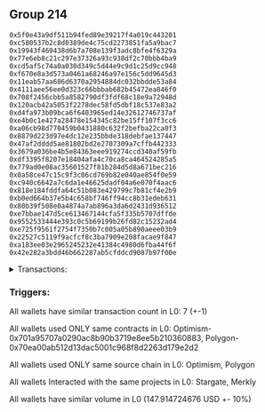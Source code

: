 ## Group 214

```0xc491671e45e2bd5915b82b698cf30331f59c8156
0x5f0e43a9df511b94fed89e39217f4a019c443201
0xc580537b2c8d0389de4c75cd2273851fa5a9bac7
0x19943f469438d6b7a708e139f3adc8bfe4f6329a
0x77e6eb8c21c297e37326a93c938df2c70bbb4ba9
0xcd5af5c74a0a030d349c5d44e9c9d1c25d9cc948
0xf670e8a3d573a0461a68246a97e156c5dd9645d3
0x11eab57aa686d6370a2954884dc032bbdde53a84
0x4111aee56ee0d323c66bbbab682b45472ea846f0
0x708f2456cbb5a8582790df3fdf68c18e9a72948d
0x120acb42a5053f2278dec58fd5dbf18c537e83a2
0xd4fa973b09bca6f6403965ed14e32612746737af
0xe4b0c1e427a28478e154345c82be15ff107f3cc6
0xa06cb98d770459b0431880c632f2befba22ca0f3
0x8879d223d97e4dc12e235bbde318debfae137447
0x47af2dddd5ae81802bd2e2707309a7cffb442333
0x3679a036be4b5e84363eee919274ccd340af59fb
0xdf3395f8207e18404afa4c70ca8ca464524285a5
0x779ad0e08ac35601527f81b284d5d8a671bec216
0x0a58ce47c15c9f3c06cd769b82e040ae854f0e59
0xc940c6642a7c6da1e46625dadf04a6e070f4aac6
0x818e184fddfa64c51b083e429799c7b81cf4e2b9
0xb0ed664b37e5b4c658bf746ff94cc8b31edeb631
0x80b39f508e0a4874a7ab896a3da6d2431d936512
0xe7bbae147d5ce613467144cfa5f335b5707dffde
0x9552533444e393c0c5b69199b26fd82c15232ad4
0xe725f9561f2754f7350b7c005a05b890aeee03b9
0x22527c5119f9acfcf8c3ba7909e208facae9f847
0xa183ee03e2965245232e41384c4980d6fba44f6f
0x42e282a3bdd46b662287ab5cfddcd9087b97f00e
```
<details>
<summary>Transactions:</summary>

Hashes: 

Wallet: 0xc491671e45e2bd5915b82b698cf30331f59c8156

       Hash: 0xa9af29a8bd09e118d59d981db648cb524457d0e74f7aafe28f449b2de4626df8
         - source chain: Optimism
         - destination chain: Polygon
         - project: Stargate
         - contract: 0x701a95707a0290ac8b90b3719e8ee5b210360883
         - value USD: 147.914724676
       Hash: 0x3357460b30ae415acb21a67b1373abd8ed3f0ce284405e539f07c4181d5a9f25
         - source chain: Polygon
         - destination chain: DFK
         - project: Merkly
         - contract: 0x70ea00ab512d13dac5001c968f8d2263d179e2d2
       Hash: 0xfddc8b3a3f420572abd07ee92beddd565058f60133ae92601518afb752715d02
         - source chain: Polygon
         - destination chain: Viction
         - project: Merkly
         - contract: 0x70ea00ab512d13dac5001c968f8d2263d179e2d2
       Hash: 0xde975115e5d57fd087e1c97e128d953cc54414a2ed7571052ebf19b66246d1a5
         - source chain: Polygon
         - destination chain: Merit Circle
         - project: Merkly
         - contract: 0x70ea00ab512d13dac5001c968f8d2263d179e2d2
       Hash: 0x47c8bc76b37ed6c25d838b8eab9932361369fd4d6d0500926538e64741259f50
         - source chain: Polygon
         - destination chain: Celo Mainnet
         - project: Merkly
         - contract: 0x70ea00ab512d13dac5001c968f8d2263d179e2d2
       Hash: 0x8417801bcee341907d532262f6a767067b951803aef3a5bd60ef8cb744481e72
         - source chain: Polygon
         - destination chain: Fuse Mainnet
         - project: Merkly
         - contract: 0x70ea00ab512d13dac5001c968f8d2263d179e2d2
       Hash: 0xcf3c2e3558913d1883fc36e38a99e83eebc0b5ad9f00b64ea8e6d5d9b8fd6b69
         - source chain: Polygon
         - destination chain: Celo Mainnet
         - project: Merkly
         - contract: 0x70ea00ab512d13dac5001c968f8d2263d179e2d2
Wallet: 0x5f0e43a9df511b94fed89e39217f4a019c443201

       Hash:0x952a58bb94e0209c376dde74d6d271ce2abd21ee282463f82917cfe993772ddc
         - source chain: Optimism
         - destination chain: Polygon
         - project: Stargate
         - contract: 0x701a95707a0290ac8b90b3719e8ee5b210360883
         - value USD: 147.944656666
       Hash:0xf592f73a44869eab534cf05322b5be5575a7eabc4e902a93aa746c6a68dbab5d
         - source chain: Polygon
         - destination chain: Klaytn Mainnet Cypress
         - project: Merkly
         - contract: 0x70ea00ab512d13dac5001c968f8d2263d179e2d2
       Hash:0xc0c0536b4e174a8464c1653b3aac53d023457981dad2207193283fa95af82173
         - source chain: Polygon
         - destination chain: Moonriver
         - project: Merkly
         - contract: 0x70ea00ab512d13dac5001c968f8d2263d179e2d2
       Hash:0x552df470c6d75d0a945ea9e6dce87eb3097a19de8967e911881cd6cf3f299776
         - source chain: Polygon
         - destination chain: Gnosis
         - project: Merkly
         - contract: 0x70ea00ab512d13dac5001c968f8d2263d179e2d2
       Hash:0x4b89a67166a19887cfacf4c9e47ac5500d5e56cbf66df09769d0206a0c8f28f0
         - source chain: Polygon
         - destination chain: DFK
         - project: Merkly
         - contract: 0x70ea00ab512d13dac5001c968f8d2263d179e2d2
       Hash:0xff36518a04e52d5502c341205bf05adc5215bc2664282fa39d383782c1b0c4d4
         - source chain: Polygon
         - destination chain: Viction
         - project: Merkly
         - contract: 0x70ea00ab512d13dac5001c968f8d2263d179e2d2
       Hash:0xf53640c7f00ba273ecf980e16cf09355ba7a6bec3666a54912950573fe3eafe0
         - source chain: Polygon
         - destination chain: Fuse Mainnet
         - project: Merkly
         - contract: 0x70ea00ab512d13dac5001c968f8d2263d179e2d2
Wallet: 0xc580537b2c8d0389de4c75cd2273851fa5a9bac7

       Hash:0xe768584fb034d87fa0cfe1f96dac1386e7bf5469bb7bfb5f3a1db4f808ab6099
         - source chain: Optimism
         - destination chain: Polygon
         - project: Stargate
         - contract: 0x701a95707a0290ac8b90b3719e8ee5b210360883
         - value USD: 147.945054334
       Hash:0x023b3c7bb0df1be27b60c64e797e2241dbe82783baf96ff5a26ffcc174b5cb9b
         - source chain: Polygon
         - destination chain: Merit Circle
         - project: Merkly
         - contract: 0x70ea00ab512d13dac5001c968f8d2263d179e2d2
       Hash:0xec29a70d2cc271e4ba8c70b5337e488e193a82537dc0caf8ca714ffb1a4259ad
         - source chain: Polygon
         - destination chain: Celo Mainnet
         - project: Merkly
         - contract: 0x70ea00ab512d13dac5001c968f8d2263d179e2d2
       Hash:0xa6e5cb99505e025fc430822685a9f494fe386323697e0b70ddf800195382178b
         - source chain: Polygon
         - destination chain: Fuse Mainnet
         - project: Merkly
         - contract: 0x70ea00ab512d13dac5001c968f8d2263d179e2d2
       Hash:0x700a34181789dfffbbbc4166b7eed3ec9350aad576019b64bcd28a1be2c5b89b
         - source chain: Polygon
         - destination chain: Klaytn Mainnet Cypress
         - project: Merkly
         - contract: 0x70ea00ab512d13dac5001c968f8d2263d179e2d2
       Hash:0x60497ac989af3759b3db60037e1e753e83ece7bb671cbcf5d44f9c797fd9b1ca
         - source chain: Polygon
         - destination chain: Moonriver
         - project: Merkly
         - contract: 0x70ea00ab512d13dac5001c968f8d2263d179e2d2
       Hash:0xd74df45e005dab2f2d66a26c352d7db3ced66ee42722dccbb03de107ebb8d958
         - source chain: Polygon
         - destination chain: Klaytn Mainnet Cypress
         - project: Merkly
         - contract: 0x70ea00ab512d13dac5001c968f8d2263d179e2d2
Wallet: 0x19943f469438d6b7a708e139f3adc8bfe4f6329a

       Hash:0x865fb4f81fef62192f93c1c04556ef944df1213a57e4aa43ead18640556bb848
         - source chain: Optimism
         - destination chain: Polygon
         - project: Stargate
         - contract: 0x701a95707a0290ac8b90b3719e8ee5b210360883
         - value USD: 147.964632975
       Hash:0xbeaabcc938a531b4aacfce8d84fd4f6c92d0d1c6cb4a74f45c8651aa5e04d0b5
         - source chain: Polygon
         - destination chain: Gnosis
         - project: Merkly
         - contract: 0x70ea00ab512d13dac5001c968f8d2263d179e2d2
       Hash:0x77030b4b289b942fb66fb54156c780c10b6aafcbf60f0e7e7c0768e3abf5fe0b
         - source chain: Polygon
         - destination chain: DFK
         - project: Merkly
         - contract: 0x70ea00ab512d13dac5001c968f8d2263d179e2d2
       Hash:0xae70b1ecdbaf4eb0c25bc67ea233e6a5169e1c487480e9b973d017b1f36d604f
         - source chain: Polygon
         - destination chain: Viction
         - project: Merkly
         - contract: 0x70ea00ab512d13dac5001c968f8d2263d179e2d2
       Hash:0x6e58d07a2b5ee25a2778383bcbb71f7e86802c132eeba9489c8f8af387cbbf05
         - source chain: Polygon
         - destination chain: Merit Circle
         - project: Merkly
         - contract: 0x70ea00ab512d13dac5001c968f8d2263d179e2d2
       Hash:0xec1ba20093dc7bd8aa4cadc2c659a2d8781ddf577b80498b4b2edfc84da22b6a
         - source chain: Polygon
         - destination chain: Celo Mainnet
         - project: Merkly
         - contract: 0x70ea00ab512d13dac5001c968f8d2263d179e2d2
       Hash:0xd82294c42616dffae697e90abb88f691e97972423bf20c9be510fa54ba64203b
         - source chain: Polygon
         - destination chain: Moonbeam
         - project: Merkly
         - contract: 0x70ea00ab512d13dac5001c968f8d2263d179e2d2
Wallet: 0x77e6eb8c21c297e37326a93c938df2c70bbb4ba9

       Hash:0x3423ef3c58d2c9754ccbf2050178bddb4a3f78d98bc5c45ed3f0a75e0fea591c
         - source chain: Optimism
         - destination chain: Polygon
         - project: Stargate
         - contract: 0x701a95707a0290ac8b90b3719e8ee5b210360883
         - value USD: 147.923767121
       Hash:0x339a7f8ac46c03cbfdef0ba6196bc9593e9d60cc104b52ee87cf013817edb673
         - source chain: Polygon
         - destination chain: Fuse Mainnet
         - project: Merkly
         - contract: 0x70ea00ab512d13dac5001c968f8d2263d179e2d2
       Hash:0xc870ca551562120600386a144745a102d86b37ffc22fba5a10fb6352a780b89d
         - source chain: Polygon
         - destination chain: Klaytn Mainnet Cypress
         - project: Merkly
         - contract: 0x70ea00ab512d13dac5001c968f8d2263d179e2d2
       Hash:0x3188007e7f48e144cbbb4476067dc1c22d8f52542abc953896cab362e1d95eaf
         - source chain: Polygon
         - destination chain: Moonriver
         - project: Merkly
         - contract: 0x70ea00ab512d13dac5001c968f8d2263d179e2d2
       Hash:0x0a7c0ac8d1320dc6323461ba5513c8cf76df91b641ee7ab2bb2929deeecc8d10
         - source chain: Polygon
         - destination chain: Gnosis
         - project: Merkly
         - contract: 0x70ea00ab512d13dac5001c968f8d2263d179e2d2
       Hash:0x0268823c579e180ed6cfed255103b40df5e6c04018aa23155427fa97f7538430
         - source chain: Polygon
         - destination chain: DFK
         - project: Merkly
         - contract: 0x70ea00ab512d13dac5001c968f8d2263d179e2d2
       Hash:0x1206a40c8228ac38f0fea03414cd6a369324f24dd1a11a93ecff4826046b0f85
         - source chain: Polygon
         - destination chain: Moonriver
         - project: Merkly
         - contract: 0x70ea00ab512d13dac5001c968f8d2263d179e2d2
Wallet: 0xcd5af5c74a0a030d349c5d44e9c9d1c25d9cc948

       Hash:0xa3b5f94cab9bb40a2b67bac03805189151d92c2de179294edff94911ad6ae342
         - source chain: Optimism
         - destination chain: Polygon
         - project: Stargate
         - contract: 0x701a95707a0290ac8b90b3719e8ee5b210360883
         - value USD: 147.963913576
       Hash:0xb702902e6d6dd3507d256088fd1f3a4d6b12a6c67fe9177717fc42a490035d3d
         - source chain: Polygon
         - destination chain: Viction
         - project: Merkly
         - contract: 0x70ea00ab512d13dac5001c968f8d2263d179e2d2
       Hash:0xdaf3651baa6f381e954832760482198c326f386ed0a8d1183008a5790bf2a716
         - source chain: Polygon
         - destination chain: Merit Circle
         - project: Merkly
         - contract: 0x70ea00ab512d13dac5001c968f8d2263d179e2d2
       Hash:0x49f53921204f876d60d0a023ff7cab184157d23f06927d125a48f922d90a28c1
         - source chain: Polygon
         - destination chain: Celo Mainnet
         - project: Merkly
         - contract: 0x70ea00ab512d13dac5001c968f8d2263d179e2d2
       Hash:0x90488340b04745ef62e056354c19a26fdd4715ad90a65bbd80d9145c3221d0fa
         - source chain: Polygon
         - destination chain: Fuse Mainnet
         - project: Merkly
         - contract: 0x70ea00ab512d13dac5001c968f8d2263d179e2d2
       Hash:0x554b11e3297b1a60a75759739b598729b782d815a06d6a849d8de9f39510e330
         - source chain: Polygon
         - destination chain: Klaytn Mainnet Cypress
         - project: Merkly
         - contract: 0x70ea00ab512d13dac5001c968f8d2263d179e2d2
       Hash:0xaea868e2143d702cc5de2f06e38d99d12f77e9928c779263bc20b5becb967664
         - source chain: Polygon
         - destination chain: Gnosis
         - project: Merkly
         - contract: 0x70ea00ab512d13dac5001c968f8d2263d179e2d2
Wallet: 0xf670e8a3d573a0461a68246a97e156c5dd9645d3

       Hash:0x7c31583da1091355d751a303b31e49474ec45e96649b78588c2536ee3e08cfe0
         - source chain: Optimism
         - destination chain: Polygon
         - project: Stargate
         - contract: 0x701a95707a0290ac8b90b3719e8ee5b210360883
         - value USD: 147.967485592
       Hash:0xa8d44ae5d74e671b10627d03546f30dbc09b69bd15fe601bb320094c1f88ff2e
         - source chain: Polygon
         - destination chain: Moonriver
         - project: Merkly
         - contract: 0x70ea00ab512d13dac5001c968f8d2263d179e2d2
       Hash:0xb6eb03e5c78716ecfebadbb25965dac199b14b48a4122de8f42cabd624c1f59c
         - source chain: Polygon
         - destination chain: Gnosis
         - project: Merkly
         - contract: 0x70ea00ab512d13dac5001c968f8d2263d179e2d2
       Hash:0x3db8111908ae5f244b395e53bf02b2578af51b171d3f37674089e7fbadf491b6
         - source chain: Polygon
         - destination chain: DFK
         - project: Merkly
         - contract: 0x70ea00ab512d13dac5001c968f8d2263d179e2d2
       Hash:0xaddc82c9e792939201519c38fd84cd5cf745c89a2b8b232554a42ecda6a3e72e
         - source chain: Polygon
         - destination chain: Viction
         - project: Merkly
         - contract: 0x70ea00ab512d13dac5001c968f8d2263d179e2d2
       Hash:0x50452e4802874658471b0478004383694f906e3d457d25ed67bb08e8fcccaa54
         - source chain: Polygon
         - destination chain: Merit Circle
         - project: Merkly
         - contract: 0x70ea00ab512d13dac5001c968f8d2263d179e2d2
       Hash:0x9ef87f87d8e1d9b914ff0adc31d1cf24ccfa03497e6b13e09e6cf827eb43666e
         - source chain: Polygon
         - destination chain: DFK
         - project: Merkly
         - contract: 0x70ea00ab512d13dac5001c968f8d2263d179e2d2
Wallet: 0x11eab57aa686d6370a2954884dc032bbdde53a84

       Hash:0x470761540c880e87d7d190743f095e1aeabcb1c1068fa227a4b9911aec7af5f4
         - source chain: Optimism
         - destination chain: Polygon
         - project: Stargate
         - contract: 0x701a95707a0290ac8b90b3719e8ee5b210360883
         - value USD: 147.969614813
       Hash:0x9f876acaaf36e46f9192dafa1c762bd27d6c644e6c5c1e143eba71cd1af77e40
         - source chain: Polygon
         - destination chain: Celo Mainnet
         - project: Merkly
         - contract: 0x70ea00ab512d13dac5001c968f8d2263d179e2d2
       Hash:0x3575dcaf909675da220754f0e4fb27f08b3b884932a180afeef68a18161757db
         - source chain: Polygon
         - destination chain: Fuse Mainnet
         - project: Merkly
         - contract: 0x70ea00ab512d13dac5001c968f8d2263d179e2d2
       Hash:0x68e58a5fc611dc44df0d545c9c4e27bd25b4b3b4b614bdab0dbadb520c047f28
         - source chain: Polygon
         - destination chain: Klaytn Mainnet Cypress
         - project: Merkly
         - contract: 0x70ea00ab512d13dac5001c968f8d2263d179e2d2
       Hash:0x98a97ecefe95378797b2bec0058c828f4741d35e313e2a39e70343ab3fa400d3
         - source chain: Polygon
         - destination chain: Moonriver
         - project: Merkly
         - contract: 0x70ea00ab512d13dac5001c968f8d2263d179e2d2
       Hash:0xf8c2ca0106ab502bde3284ab92dbec4c174d3cceec57b51af7cb42d4ccb58ccd
         - source chain: Polygon
         - destination chain: Gnosis
         - project: Merkly
         - contract: 0x70ea00ab512d13dac5001c968f8d2263d179e2d2
       Hash:0x5dd685f2f3b8fa70dc7c7a0e47f1471ac226ad4d2eb99f8a8de0d56cd2a249f8
         - source chain: Polygon
         - destination chain: Viction
         - project: Merkly
         - contract: 0x70ea00ab512d13dac5001c968f8d2263d179e2d2
Wallet: 0x4111aee56ee0d323c66bbbab682b45472ea846f0

       Hash:0xdca68543439bace78332474d9140f83828a1a67ee46b6a48a8901fd52b574bee
         - source chain: Optimism
         - destination chain: Polygon
         - project: Stargate
         - contract: 0x701a95707a0290ac8b90b3719e8ee5b210360883
         - value USD: 147.900174833
       Hash:0x88f951813d1e642c71d3beb6474ac8fa0475a6591af845a0749251ea80018e29
         - source chain: Polygon
         - destination chain: DFK
         - project: Merkly
         - contract: 0x70ea00ab512d13dac5001c968f8d2263d179e2d2
       Hash:0x2a429f47e6561aa0e99d3d6d2321a508cc6e2f0de2d0b3efbf36cc74a7ec98df
         - source chain: Polygon
         - destination chain: Viction
         - project: Merkly
         - contract: 0x70ea00ab512d13dac5001c968f8d2263d179e2d2
       Hash:0x66a93608c8fe8cdc17ee424ac24da4c10b6b1749a40ab2636acb0174eaa0bc58
         - source chain: Polygon
         - destination chain: Merit Circle
         - project: Merkly
         - contract: 0x70ea00ab512d13dac5001c968f8d2263d179e2d2
       Hash:0x590edf111863d841a7d3a75c40041d90c82d987bff516b61fc9c1973a5876e68
         - source chain: Polygon
         - destination chain: Fuse Mainnet
         - project: Merkly
         - contract: 0x70ea00ab512d13dac5001c968f8d2263d179e2d2
       Hash:0xcf7f866275b2d92b1d8ec414aaceb02ebc3d4b5448ddb4a23dda6847b8fc6fce
         - source chain: Polygon
         - destination chain: Klaytn Mainnet Cypress
         - project: Merkly
         - contract: 0x70ea00ab512d13dac5001c968f8d2263d179e2d2
       Hash:0x72b46bd1d5cbe19b078c60d0d8b729b07f3a3866495905a249843f313461900d
         - source chain: Polygon
         - destination chain: Merit Circle
         - project: Merkly
         - contract: 0x70ea00ab512d13dac5001c968f8d2263d179e2d2
Wallet: 0x708f2456cbb5a8582790df3fdf68c18e9a72948d

       Hash:0x956e33d5ce16f028ee1050b6ae63719c50f7dc26ef1bcdc47b493f5e3c2c9012
         - source chain: Optimism
         - destination chain: Polygon
         - project: Stargate
         - contract: 0x701a95707a0290ac8b90b3719e8ee5b210360883
         - value USD: 148.032910926
       Hash:0x0d53d3c52ca3e6a04c2aec2e3a2f1db5c8e2313317b01efc8e974a34b2efccf4
         - source chain: Polygon
         - destination chain: Moonriver
         - project: Merkly
         - contract: 0x70ea00ab512d13dac5001c968f8d2263d179e2d2
       Hash:0xced37bed43b4355f369a8eec88ae023baaf52d9acc5bbece944a42a00a007d53
         - source chain: Polygon
         - destination chain: Gnosis
         - project: Merkly
         - contract: 0x70ea00ab512d13dac5001c968f8d2263d179e2d2
       Hash:0x0a9d0097d646eff880d8bac1f71786c910471d5806f505844af70f6b30d3fdda
         - source chain: Polygon
         - destination chain: DFK
         - project: Merkly
         - contract: 0x70ea00ab512d13dac5001c968f8d2263d179e2d2
       Hash:0xefa86c83a26ff22403524dd8a73ceadbc0a5217d8d5dd473f52eb1c899df9acb
         - source chain: Polygon
         - destination chain: Viction
         - project: Merkly
         - contract: 0x70ea00ab512d13dac5001c968f8d2263d179e2d2
       Hash:0xc1a1ad8dc8cb19548a21233aab37f732e08d9dec7d4da8be91e0c502f3b869d5
         - source chain: Polygon
         - destination chain: Merit Circle
         - project: Merkly
         - contract: 0x70ea00ab512d13dac5001c968f8d2263d179e2d2
       Hash:0x0ef3735103b710a69e1293b15ecd37707fe60719d4ad2a5ffabc100e939028e0
         - source chain: Polygon
         - destination chain: Mode
         - project: Merkly
         - contract: 0x70ea00ab512d13dac5001c968f8d2263d179e2d2
Wallet: 0x120acb42a5053f2278dec58fd5dbf18c537e83a2

       Hash:0xab377717f60795aa6ad8e29ab49dd153ec9366007dbfa30d766b939234968e8e
         - source chain: Optimism
         - destination chain: Polygon
         - project: Stargate
         - contract: 0x701a95707a0290ac8b90b3719e8ee5b210360883
         - value USD: 148.020109622
       Hash:0x141254f8cf9d4842760f30b956bc8720d4c062d9afd2b92fa5aacaf8dace2b34
         - source chain: Polygon
         - destination chain: Celo Mainnet
         - project: Merkly
         - contract: 0x70ea00ab512d13dac5001c968f8d2263d179e2d2
       Hash:0x066107cc5e7af5d42ea6cdf6f7239e9eec5b4ad9c256bdb5ab9f78dedacd1f88
         - source chain: Polygon
         - destination chain: Fuse Mainnet
         - project: Merkly
         - contract: 0x70ea00ab512d13dac5001c968f8d2263d179e2d2
       Hash:0x50dca18b987d2d1f590179b7e577e4b4ffd2bcb8bee528be3034ddfa429c324d
         - source chain: Polygon
         - destination chain: DFK
         - project: Merkly
         - contract: 0x70ea00ab512d13dac5001c968f8d2263d179e2d2
       Hash:0x55e421a2d88627e16a3cd61250accd99506efe005dd8a3fe5ca01ca63e1937e5
         - source chain: Polygon
         - destination chain: Viction
         - project: Merkly
         - contract: 0x70ea00ab512d13dac5001c968f8d2263d179e2d2
       Hash:0x187c8f3a77c59ef63381cd85790fca564cd2b7074580b6db731dcb2c4fe95c5f
         - source chain: Polygon
         - destination chain: Merit Circle
         - project: Merkly
         - contract: 0x70ea00ab512d13dac5001c968f8d2263d179e2d2
       Hash:0xacbe6f1990e052142c4558150ba9b72e7cec9571a8578a44ee23386c30501a21
         - source chain: Polygon
         - destination chain: Aptos
         - project: Merkly
         - contract: 0x70ea00ab512d13dac5001c968f8d2263d179e2d2
Wallet: 0xd4fa973b09bca6f6403965ed14e32612746737af

       Hash:0x62e918a8a93f642b6942d1c5e0798ffac822b4cbb39579c6a646c8d42868c275
         - source chain: Optimism
         - destination chain: Polygon
         - project: Stargate
         - contract: 0x701a95707a0290ac8b90b3719e8ee5b210360883
         - value USD: 147.9585001
       Hash:0xde1a52a4afb9aea813b5ce65b4e6878b7b0fcd4a2765b234a85222501da36aa2
         - source chain: Polygon
         - destination chain: Celo Mainnet
         - project: Merkly
         - contract: 0x70ea00ab512d13dac5001c968f8d2263d179e2d2
       Hash:0xb65e44e3979c3bb2e19d5b4d7798645c07356a9756ea72b4536239e86ba3b259
         - source chain: Polygon
         - destination chain: Fuse Mainnet
         - project: Merkly
         - contract: 0x70ea00ab512d13dac5001c968f8d2263d179e2d2
       Hash:0xe1e802bf87b7af00cced38471d8df2c7f0843dca175a577d91efd22458434304
         - source chain: Polygon
         - destination chain: Klaytn Mainnet Cypress
         - project: Merkly
         - contract: 0x70ea00ab512d13dac5001c968f8d2263d179e2d2
       Hash:0xccec0813131a0404301fe70c0bed82a37e4052688fc0aa56667802d40284d7dc
         - source chain: Polygon
         - destination chain: Moonriver
         - project: Merkly
         - contract: 0x70ea00ab512d13dac5001c968f8d2263d179e2d2
       Hash:0x4c77ab5139e972ad6b34bb2a81fcdcc5dba330ac9ea6edae0a165481c72edf8c
         - source chain: Polygon
         - destination chain: Gnosis
         - project: Merkly
         - contract: 0x70ea00ab512d13dac5001c968f8d2263d179e2d2
       Hash:0xbefdc6a67541243e691b3e37a1763a8c70a2bac9f62220b1c82312336daf55a4
         - source chain: Polygon
         - destination chain: Celo Mainnet
         - project: Merkly
         - contract: 0x70ea00ab512d13dac5001c968f8d2263d179e2d2
Wallet: 0xe4b0c1e427a28478e154345c82be15ff107f3cc6

       Hash:0x892b74c8f177474e2bb0b25531439f0a2390c1a194e6d4a18d808424b2f67388
         - source chain: Optimism
         - destination chain: Polygon
         - project: Stargate
         - contract: 0x701a95707a0290ac8b90b3719e8ee5b210360883
         - value USD: 147.968276931
       Hash:0x7e7d1e4cb7b230c459f125911973b80142c205fb7665a9919bacc1a856a66e30
         - source chain: Polygon
         - destination chain: DFK
         - project: Merkly
         - contract: 0x70ea00ab512d13dac5001c968f8d2263d179e2d2
       Hash:0xbae0538021252db6f6ace22305ce96771ede429ab7f8169bbc7a2d0b18023328
         - source chain: Polygon
         - destination chain: Viction
         - project: Merkly
         - contract: 0x70ea00ab512d13dac5001c968f8d2263d179e2d2
       Hash:0xe9d0b549b2e7babf5aea20c504b492febbf845aba3120f8564bdaf4171df3ccf
         - source chain: Polygon
         - destination chain: Merit Circle
         - project: Merkly
         - contract: 0x70ea00ab512d13dac5001c968f8d2263d179e2d2
       Hash:0x7fdbbb30797ffd1ba1027f20bb49d34d7d89217ad77e1487c1d96b7a3e9f863a
         - source chain: Polygon
         - destination chain: Celo Mainnet
         - project: Merkly
         - contract: 0x70ea00ab512d13dac5001c968f8d2263d179e2d2
       Hash:0xa0687e800d75507f4ec13188a7780f7c9f09f078128bc710b8cf6e6ec85b7a48
         - source chain: Polygon
         - destination chain: Fuse Mainnet
         - project: Merkly
         - contract: 0x70ea00ab512d13dac5001c968f8d2263d179e2d2
       Hash:0xd7e93ec813f2913d960c4ae52c3010964f4a6ce0add4c0100ae1a840bdfd7ffd
         - source chain: Polygon
         - destination chain: Fuse Mainnet
         - project: Merkly
         - contract: 0x70ea00ab512d13dac5001c968f8d2263d179e2d2
Wallet: 0xa06cb98d770459b0431880c632f2befba22ca0f3

       Hash:0x580c1d7cdc35e6d42031846664672a11365b7c9263d98d7ad262b8a866aab4ae
         - source chain: Optimism
         - destination chain: Polygon
         - project: Stargate
         - contract: 0x701a95707a0290ac8b90b3719e8ee5b210360883
         - value USD: 147.967624476
       Hash:0xd012ad04c63499dff4107d205b41fcafc9199ab5c7bf3d1a07ec6039b1ad90d1
         - source chain: Polygon
         - destination chain: Klaytn Mainnet Cypress
         - project: Merkly
         - contract: 0x70ea00ab512d13dac5001c968f8d2263d179e2d2
       Hash:0xcd865c2749c9cddf155a88dca2a169e2fb75328a44cd99569415ffeba5e875cc
         - source chain: Polygon
         - destination chain: Moonriver
         - project: Merkly
         - contract: 0x70ea00ab512d13dac5001c968f8d2263d179e2d2
       Hash:0xb27ea6f45024d8d9e8589f6680ad8f48158ef7dd1dd765ea76f91a8001000b50
         - source chain: Polygon
         - destination chain: Gnosis
         - project: Merkly
         - contract: 0x70ea00ab512d13dac5001c968f8d2263d179e2d2
       Hash:0x9336d5d92c71b48428cb8e38a1ddf55eeca83297c91f179085e670e12dd7b271
         - source chain: Polygon
         - destination chain: DFK
         - project: Merkly
         - contract: 0x70ea00ab512d13dac5001c968f8d2263d179e2d2
       Hash:0x86df341f2ec8d8e049c71e4f9dd86addbff955309721c24892243eef6cbcb189
         - source chain: Polygon
         - destination chain: Viction
         - project: Merkly
         - contract: 0x70ea00ab512d13dac5001c968f8d2263d179e2d2
       Hash:0x492227172d571ba3b33040890e1a0e98cc61d05743c4b24bedc51e6591d2fa46
         - source chain: Polygon
         - destination chain: Klaytn Mainnet Cypress
         - project: Merkly
         - contract: 0x70ea00ab512d13dac5001c968f8d2263d179e2d2
Wallet: 0x8879d223d97e4dc12e235bbde318debfae137447

       Hash:0x543c099453ee2ab890c14e9ab3f7bdde0322c9dec45ee9fe1735f0e0542bae07
         - source chain: Optimism
         - destination chain: Polygon
         - project: Stargate
         - contract: 0x701a95707a0290ac8b90b3719e8ee5b210360883
         - value USD: 147.698101674
       Hash:0x168b07feda2a96a37c62afb0da23b5fd2512fc46e748ce1f796f28aada178e3a
         - source chain: Polygon
         - destination chain: Merit Circle
         - project: Merkly
         - contract: 0x70ea00ab512d13dac5001c968f8d2263d179e2d2
       Hash:0x8301b527dc1bbc15bb6a4769f956b9b52e5a0c525beeaefe85299f39323ffc97
         - source chain: Polygon
         - destination chain: Celo Mainnet
         - project: Merkly
         - contract: 0x70ea00ab512d13dac5001c968f8d2263d179e2d2
       Hash:0xe4704d69ed2e5d3c4265935c6b59de107e6319fc0e50b5fc06bec4ac05615ed7
         - source chain: Polygon
         - destination chain: Fuse Mainnet
         - project: Merkly
         - contract: 0x70ea00ab512d13dac5001c968f8d2263d179e2d2
       Hash:0xea502178c34c822c96d98dd46c49dfa45106b50a26894855ab22cc228fc215b8
         - source chain: Polygon
         - destination chain: Klaytn Mainnet Cypress
         - project: Merkly
         - contract: 0x70ea00ab512d13dac5001c968f8d2263d179e2d2
       Hash:0xfb3cd99b6a5fd6c08ba662514fe45b3d60eecccef2b35b07ef73643c644dc924
         - source chain: Polygon
         - destination chain: Moonriver
         - project: Merkly
         - contract: 0x70ea00ab512d13dac5001c968f8d2263d179e2d2
       Hash:0xf969beec69c466a5f52b6f8d4052c6fbab25e49c16e4a106a70893f3ada3bf88
         - source chain: Polygon
         - destination chain: Moonbeam
         - project: Merkly
         - contract: 0x70ea00ab512d13dac5001c968f8d2263d179e2d2
Wallet: 0x47af2dddd5ae81802bd2e2707309a7cffb442333

       Hash:0x44b8eee33d1b773d840a1dbf3475080544cb75df20443f530cce9ec2fba68cc6
         - source chain: Optimism
         - destination chain: Polygon
         - project: Stargate
         - contract: 0x701a95707a0290ac8b90b3719e8ee5b210360883
         - value USD: 147.941714125
       Hash:0xdade19733f8911def34db10bbc1fb27c2b1a6f17a66414ff924541b271096dcb
         - source chain: Polygon
         - destination chain: Gnosis
         - project: Merkly
         - contract: 0x70ea00ab512d13dac5001c968f8d2263d179e2d2
       Hash:0x72e6d87fc4729824962c76230c3d4ae9a5e711c1da88996c84be74c31ab909a0
         - source chain: Polygon
         - destination chain: DFK
         - project: Merkly
         - contract: 0x70ea00ab512d13dac5001c968f8d2263d179e2d2
       Hash:0x57a3eb2713f65b1c41c25b1c40ae036a0566fbd4827ddd1626d5f6b8dda0164b
         - source chain: Polygon
         - destination chain: Viction
         - project: Merkly
         - contract: 0x70ea00ab512d13dac5001c968f8d2263d179e2d2
       Hash:0xc93d2f32a78d443c92c8e26b9a389fe343ff47dd4c8df2176c9b4783c31f2d9e
         - source chain: Polygon
         - destination chain: Merit Circle
         - project: Merkly
         - contract: 0x70ea00ab512d13dac5001c968f8d2263d179e2d2
       Hash:0xee0c958ca228e48558d30f9623647e2ef0d2e148e5985b595fd4fc44af0cdb6a
         - source chain: Polygon
         - destination chain: Celo Mainnet
         - project: Merkly
         - contract: 0x70ea00ab512d13dac5001c968f8d2263d179e2d2
       Hash:0x36274ddf6885fd634c8307762c25d1ca8c098cf2d956e5149a010d737e3fd93f
         - source chain: Polygon
         - destination chain: Moonriver
         - project: Merkly
         - contract: 0x70ea00ab512d13dac5001c968f8d2263d179e2d2
Wallet: 0x3679a036be4b5e84363eee919274ccd340af59fb

       Hash:0xd9123cf5322262f7bdad236bcd9f7160634abe1c0f9d6cf8f2edc56b73839bc2
         - source chain: Optimism
         - destination chain: Polygon
         - project: Stargate
         - contract: 0x701a95707a0290ac8b90b3719e8ee5b210360883
         - value USD: 147.803105938
       Hash:0x02394f35130e32ca7b580e0fbfd703a5964e58830efa248720d42b0c6f292aaf
         - source chain: Polygon
         - destination chain: Fuse Mainnet
         - project: Merkly
         - contract: 0x70ea00ab512d13dac5001c968f8d2263d179e2d2
       Hash:0x9e01e6e6206127a525ba5b3898424a2e5072462f6023cdd5dcabdecbc9abe1e2
         - source chain: Polygon
         - destination chain: Klaytn Mainnet Cypress
         - project: Merkly
         - contract: 0x70ea00ab512d13dac5001c968f8d2263d179e2d2
       Hash:0xfc7c26da207aa2b619d515a255dec4b2c6533462fb82d259025e5a103cca54ce
         - source chain: Polygon
         - destination chain: Moonriver
         - project: Merkly
         - contract: 0x70ea00ab512d13dac5001c968f8d2263d179e2d2
       Hash:0xb49d3c05235b168d89dc1b121ce7687caff9eb330e64ea0e3577b65b04375c4a
         - source chain: Polygon
         - destination chain: Gnosis
         - project: Merkly
         - contract: 0x70ea00ab512d13dac5001c968f8d2263d179e2d2
       Hash:0xc6d0e2c4262cef279bce687df35684c3b740796debf5a592d6190d46e7c1e521
         - source chain: Polygon
         - destination chain: DFK
         - project: Merkly
         - contract: 0x70ea00ab512d13dac5001c968f8d2263d179e2d2
       Hash:0xfde8e4a1ca45e8bc7695580f619c3f1eaac87a1c69ab3131381a577dd80c4348
         - source chain: Polygon
         - destination chain: Gnosis
         - project: Merkly
         - contract: 0x70ea00ab512d13dac5001c968f8d2263d179e2d2
Wallet: 0xdf3395f8207e18404afa4c70ca8ca464524285a5

       Hash:0x81307f04d99fa99d4ee2d85bf74dd29701358e65841bad39cfd1bfded47c5ad8
         - source chain: Optimism
         - destination chain: Polygon
         - project: Stargate
         - contract: 0x701a95707a0290ac8b90b3719e8ee5b210360883
         - value USD: 147.924947135
       Hash:0x1cdbc828c50fee29d4973754493ac1dbe32aa462fb85259712f21cb30d10365d
         - source chain: Polygon
         - destination chain: Viction
         - project: Merkly
         - contract: 0x70ea00ab512d13dac5001c968f8d2263d179e2d2
       Hash:0x1def7efde5e7f3b58821f2410fb3e7458a193933262cd839217f55e1636e7624
         - source chain: Polygon
         - destination chain: Merit Circle
         - project: Merkly
         - contract: 0x70ea00ab512d13dac5001c968f8d2263d179e2d2
       Hash:0xee9a1bf56de38f11c25f891111fe2a15a110d6d4a8b6e79bffa97c54c626bd84
         - source chain: Polygon
         - destination chain: Celo Mainnet
         - project: Merkly
         - contract: 0x70ea00ab512d13dac5001c968f8d2263d179e2d2
       Hash:0x57090c91ac329edc73ad14a3b44860a9f510fbe9e28530afed46dbfee3f95de9
         - source chain: Polygon
         - destination chain: Fuse Mainnet
         - project: Merkly
         - contract: 0x70ea00ab512d13dac5001c968f8d2263d179e2d2
       Hash:0x558210758334715923ceea8b4da629a2e0427af15654a2068b07a03e32767cab
         - source chain: Polygon
         - destination chain: Klaytn Mainnet Cypress
         - project: Merkly
         - contract: 0x70ea00ab512d13dac5001c968f8d2263d179e2d2
       Hash:0xcecca212987e1011a2defdb7daea2fa18196fbe7cfb8fcc0da7480d8ac001cd9
         - source chain: Polygon
         - destination chain: DFK
         - project: Merkly
         - contract: 0x70ea00ab512d13dac5001c968f8d2263d179e2d2
Wallet: 0x779ad0e08ac35601527f81b284d5d8a671bec216

       Hash:0x7417584c6851e84bc6e65a36cfc743713fe35a2d6ffc023550555c852712b25b
         - source chain: Optimism
         - destination chain: Polygon
         - project: Stargate
         - contract: 0x701a95707a0290ac8b90b3719e8ee5b210360883
         - value USD: 147.939727785
       Hash:0x19f4370d7300ea0e0b3c69b138569db563a6d5d4affc4c30bbe5d18b414f6ed8
         - source chain: Polygon
         - destination chain: Moonriver
         - project: Merkly
         - contract: 0x70ea00ab512d13dac5001c968f8d2263d179e2d2
       Hash:0x46ab21de343e57a1abefdad523c0ee71e0d5a54575d93c7cda843fd2355337e0
         - source chain: Polygon
         - destination chain: Gnosis
         - project: Merkly
         - contract: 0x70ea00ab512d13dac5001c968f8d2263d179e2d2
       Hash:0x6db8fbf30f54a2bd39278ab065935b138138c3d5497b29ecdb76f1af73501182
         - source chain: Polygon
         - destination chain: DFK
         - project: Merkly
         - contract: 0x70ea00ab512d13dac5001c968f8d2263d179e2d2
       Hash:0x3aec483349d62eeccdadb19371242f120258eada69d460e34ea58075c5094edc
         - source chain: Polygon
         - destination chain: Viction
         - project: Merkly
         - contract: 0x70ea00ab512d13dac5001c968f8d2263d179e2d2
       Hash:0x5deb8a061fd31b9772ddc178804cf795cef8f18ea4b6a8172918ca9f6fa61a93
         - source chain: Polygon
         - destination chain: Merit Circle
         - project: Merkly
         - contract: 0x70ea00ab512d13dac5001c968f8d2263d179e2d2
       Hash:0x0fdf6562dd1241b5546101111216a8be2caaca9e19a24ae03e7995f0a8804ef9
         - source chain: Polygon
         - destination chain: Mode
         - project: Merkly
         - contract: 0x70ea00ab512d13dac5001c968f8d2263d179e2d2
Wallet: 0x0a58ce47c15c9f3c06cd769b82e040ae854f0e59

       Hash:0x1aeffac46916deb793183c6fe4a9bb82d9968b8bb96e2efb4419c28638471335
         - source chain: Optimism
         - destination chain: Polygon
         - project: Stargate
         - contract: 0x701a95707a0290ac8b90b3719e8ee5b210360883
         - value USD: 147.946309286
       Hash:0xc2e7f78f6dc88990091456c31943c05b648d6914c0a273e3dcee7e3e3458b948
         - source chain: Polygon
         - destination chain: Celo Mainnet
         - project: Merkly
         - contract: 0x70ea00ab512d13dac5001c968f8d2263d179e2d2
       Hash:0x914e6c998161f7d1c24c210c9741bad96a21ab193f457cfabf821179f79379a9
         - source chain: Polygon
         - destination chain: Fuse Mainnet
         - project: Merkly
         - contract: 0x70ea00ab512d13dac5001c968f8d2263d179e2d2
       Hash:0x6427cb963a82b5183b94d88b60b8b30bb0b91fdbb7dee6c49146888304571c3b
         - source chain: Polygon
         - destination chain: Klaytn Mainnet Cypress
         - project: Merkly
         - contract: 0x70ea00ab512d13dac5001c968f8d2263d179e2d2
       Hash:0x34d57b22d768106ffd58eb13f7420cc249e50af1d725e173b88cc2492e3e0bb4
         - source chain: Polygon
         - destination chain: Gnosis
         - project: Merkly
         - contract: 0x70ea00ab512d13dac5001c968f8d2263d179e2d2
       Hash:0x53789273a805b838511cadf7b16c8c13ee784541359c5b8deca4867658100cb2
         - source chain: Polygon
         - destination chain: DFK
         - project: Merkly
         - contract: 0x70ea00ab512d13dac5001c968f8d2263d179e2d2
       Hash:0x4dfb9ba6ea80fcf1aead8aed2c05d634fb5a64e6fc5b81efd41e5658d0110226
         - source chain: Polygon
         - destination chain: Aptos
         - project: Merkly
         - contract: 0x70ea00ab512d13dac5001c968f8d2263d179e2d2
Wallet: 0xc940c6642a7c6da1e46625dadf04a6e070f4aac6

       Hash:0x4539c025ea22348ac6fa455e242670f1f983ddb2e77e195210e3c47fa3fc53a8
         - source chain: Optimism
         - destination chain: Polygon
         - project: Stargate
         - contract: 0x701a95707a0290ac8b90b3719e8ee5b210360883
         - value USD: 147.96151558
       Hash:0x6fcc31d5450f57b36f0d16df9e1836e188101c1b071c45a8bca5b4c37cf82cde
         - source chain: Polygon
         - destination chain: Viction
         - project: Merkly
         - contract: 0x70ea00ab512d13dac5001c968f8d2263d179e2d2
       Hash:0x609232a8c33302d0d424c83f3d8dd41c31821ce5ded890777069eee6fae0343d
         - source chain: Polygon
         - destination chain: Celo Mainnet
         - project: Merkly
         - contract: 0x70ea00ab512d13dac5001c968f8d2263d179e2d2
       Hash:0xacc9cbfe7ffd1a17a02f1b898993a5b82d57404c708e86ca859a6d9006e3ecec
         - source chain: Polygon
         - destination chain: Fuse Mainnet
         - project: Merkly
         - contract: 0x70ea00ab512d13dac5001c968f8d2263d179e2d2
       Hash:0xefc29c629b3ca0226852102bbf568fb9d113c9897401116b81288c6677c80681
         - source chain: Polygon
         - destination chain: Klaytn Mainnet Cypress
         - project: Merkly
         - contract: 0x70ea00ab512d13dac5001c968f8d2263d179e2d2
       Hash:0x384fdb500c493512d7043bad38e41b80c8387c080de430864d4b374da1c40746
         - source chain: Polygon
         - destination chain: Moonriver
         - project: Merkly
         - contract: 0x70ea00ab512d13dac5001c968f8d2263d179e2d2
       Hash:0xaaea6a0a8a1f184483439276bafd8a4e4054a20769458939a208ea6d9858088b
         - source chain: Polygon
         - destination chain: Celo Mainnet
         - project: Merkly
         - contract: 0x70ea00ab512d13dac5001c968f8d2263d179e2d2
Wallet: 0x818e184fddfa64c51b083e429799c7b81cf4e2b9

       Hash:0x21bf68419095561b8cf2806d4797200337df625fc324a7e6c1fd17425cd72433
         - source chain: Optimism
         - destination chain: Polygon
         - project: Stargate
         - contract: 0x701a95707a0290ac8b90b3719e8ee5b210360883
         - value USD: 147.935110643
       Hash:0xc6704bf9ac065d1aa83fb3d6692419ed5bcdce964fb8b282f7bebf933c667767
         - source chain: Polygon
         - destination chain: Gnosis
         - project: Merkly
         - contract: 0x70ea00ab512d13dac5001c968f8d2263d179e2d2
       Hash:0x6a00f08add105f1a713f7fdc25450b7151e5a62bef3f6dd83f97a957d49b1e5f
         - source chain: Polygon
         - destination chain: DFK
         - project: Merkly
         - contract: 0x70ea00ab512d13dac5001c968f8d2263d179e2d2
       Hash:0x432c3175c8eb2ef39ab241facbf4c19fcff64326580ae1e8d59ea779fe1ca163
         - source chain: Polygon
         - destination chain: Viction
         - project: Merkly
         - contract: 0x70ea00ab512d13dac5001c968f8d2263d179e2d2
       Hash:0xe12aceabbaac57fbe5145a6e15cbe93ae7a64e9fb9ffe56ec3329f0d60fcf16f
         - source chain: Polygon
         - destination chain: Merit Circle
         - project: Merkly
         - contract: 0x70ea00ab512d13dac5001c968f8d2263d179e2d2
       Hash:0x40e0e96330dab3424f7f6557e8e98ab57c491fdc734851eb8bb5b646961d62c5
         - source chain: Polygon
         - destination chain: Celo Mainnet
         - project: Merkly
         - contract: 0x70ea00ab512d13dac5001c968f8d2263d179e2d2
       Hash:0xaf94f5ec97f13d21efe3a9dc2348d9e11233d6fafa524d00ac715d66f0bf1703
         - source chain: Polygon
         - destination chain: Fuse Mainnet
         - project: Merkly
         - contract: 0x70ea00ab512d13dac5001c968f8d2263d179e2d2
Wallet: 0xb0ed664b37e5b4c658bf746ff94cc8b31edeb631

       Hash:0x295dd3813734048a9118710c68cb51f8aecc9fcf837190d1729b08cea5b95079
         - source chain: Optimism
         - destination chain: Polygon
         - project: Stargate
         - contract: 0x701a95707a0290ac8b90b3719e8ee5b210360883
         - value USD: 148.031343236
       Hash:0xd2a4781716f833b82d6213bdcefe61ce72167c4086dfb106e54cf16b9da855df
         - source chain: Polygon
         - destination chain: Fuse Mainnet
         - project: Merkly
         - contract: 0x70ea00ab512d13dac5001c968f8d2263d179e2d2
       Hash:0x6ef443f74509453ff725d522a5e9eced55fd7af44e6cddd60bbdaeabdc5490f5
         - source chain: Polygon
         - destination chain: Klaytn Mainnet Cypress
         - project: Merkly
         - contract: 0x70ea00ab512d13dac5001c968f8d2263d179e2d2
       Hash:0x4f066e5ca30ae657a15627b62071bd1157eb0f5dcdd6c262c7841effa2533466
         - source chain: Polygon
         - destination chain: Moonriver
         - project: Merkly
         - contract: 0x70ea00ab512d13dac5001c968f8d2263d179e2d2
       Hash:0xc6f0d9aa83dc0efe120cccfda1425543b6dd0bc957efa45059c62a03f78ec50e
         - source chain: Polygon
         - destination chain: Gnosis
         - project: Merkly
         - contract: 0x70ea00ab512d13dac5001c968f8d2263d179e2d2
       Hash:0x6a6d3947289c0e100b87fb4fcef389bde79c95a26a9707cdd9e0d89a9e5bf91a
         - source chain: Polygon
         - destination chain: DFK
         - project: Merkly
         - contract: 0x70ea00ab512d13dac5001c968f8d2263d179e2d2
       Hash:0x7ed50d17641be311b182b61fa4af3cda7d884cc8446aa79ad7ac0298bff2963d
         - source chain: Polygon
         - destination chain: Klaytn Mainnet Cypress
         - project: Merkly
         - contract: 0x70ea00ab512d13dac5001c968f8d2263d179e2d2
Wallet: 0x80b39f508e0a4874a7ab896a3da6d2431d936512

       Hash:0x032460fabcdfd5cda1dcba64bdf1c2e016c4fcf2474cfed12af866e8d622fd01
         - source chain: Optimism
         - destination chain: Polygon
         - project: Stargate
         - contract: 0x701a95707a0290ac8b90b3719e8ee5b210360883
         - value USD: 147.854187258
       Hash:0x21ea3798168f99832df1246e81d6db550ec54bbc31e1cf3ee3ecba7b554c333c
         - source chain: Polygon
         - destination chain: Viction
         - project: Merkly
         - contract: 0x70ea00ab512d13dac5001c968f8d2263d179e2d2
       Hash:0xe64d97a7a14acc001ee88a42a9c43df540b9bb759671f360ce86ec6989d7e70e
         - source chain: Polygon
         - destination chain: Merit Circle
         - project: Merkly
         - contract: 0x70ea00ab512d13dac5001c968f8d2263d179e2d2
       Hash:0xd12d497405ee1d2ce78ad14af824cfecb567f3383d8c9a3f2e02ab88fa8aa851
         - source chain: Polygon
         - destination chain: Celo Mainnet
         - project: Merkly
         - contract: 0x70ea00ab512d13dac5001c968f8d2263d179e2d2
       Hash:0x099607ce32cf30cb038e02d59bdde73e5927785d2f04f36f8f913b192feb6290
         - source chain: Polygon
         - destination chain: Fuse Mainnet
         - project: Merkly
         - contract: 0x70ea00ab512d13dac5001c968f8d2263d179e2d2
       Hash:0x2b117127a844a968fb236ca32ad94576f2bcfc3b87f2ba37af77d66edbfb8e31
         - source chain: Polygon
         - destination chain: Klaytn Mainnet Cypress
         - project: Merkly
         - contract: 0x70ea00ab512d13dac5001c968f8d2263d179e2d2
       Hash:0x4097ebb6825c18ccb329aac464d3838df7644d26e60125f60332a691c54f4d9a
         - source chain: Polygon
         - destination chain: Moonbeam
         - project: Merkly
         - contract: 0x70ea00ab512d13dac5001c968f8d2263d179e2d2
Wallet: 0xe7bbae147d5ce613467144cfa5f335b5707dffde

       Hash:0xad8321d471b1a004eaa4bb15eaa7da286b881d3a6e37eb011a3cb7fa0675189b
         - source chain: Optimism
         - destination chain: Polygon
         - project: Stargate
         - contract: 0x701a95707a0290ac8b90b3719e8ee5b210360883
         - value USD: 147.900243775
       Hash:0x138aa162f109183a567406c0818762a857a2b3449983ea1ae68f14904f4d6d18
         - source chain: Polygon
         - destination chain: Moonriver
         - project: Merkly
         - contract: 0x70ea00ab512d13dac5001c968f8d2263d179e2d2
       Hash:0xc0eb1dc9c805fce7035b8bff7133282e2809129db9f0e0201acd9415265b07ea
         - source chain: Polygon
         - destination chain: Gnosis
         - project: Merkly
         - contract: 0x70ea00ab512d13dac5001c968f8d2263d179e2d2
       Hash:0x74e37ed3e55ba57144210a645fb59fd192d23e5674cfd823adf04052b63da541
         - source chain: Polygon
         - destination chain: DFK
         - project: Merkly
         - contract: 0x70ea00ab512d13dac5001c968f8d2263d179e2d2
       Hash:0x63c8c64ca202784bedcbd1ca962d66ce873765142a275e357cd8b14c54e13da7
         - source chain: Polygon
         - destination chain: Viction
         - project: Merkly
         - contract: 0x70ea00ab512d13dac5001c968f8d2263d179e2d2
       Hash:0xa3bc28023dc02374c364c36eaf0c3e07e8983ef9885ddaefdcaaf4c264f2f225
         - source chain: Polygon
         - destination chain: Merit Circle
         - project: Merkly
         - contract: 0x70ea00ab512d13dac5001c968f8d2263d179e2d2
       Hash:0x3dac51ea917a9fb73d38ade79eda13bfa70c4e6eca397dfc630a22952a1d9a28
         - source chain: Polygon
         - destination chain: Celo Mainnet
         - project: Merkly
         - contract: 0x70ea00ab512d13dac5001c968f8d2263d179e2d2
Wallet: 0x9552533444e393c0c5b69199b26fd82c15232ad4

       Hash:0xf645f6ac1038147016fa61c997e62302c6da7563f3136396ba2b663cc4a74b50
         - source chain: Optimism
         - destination chain: Polygon
         - project: Stargate
         - contract: 0x701a95707a0290ac8b90b3719e8ee5b210360883
         - value USD: 147.869453502
       Hash:0xaa5d77ac83ee3e95377467b1b4bcdb7def0d0b413d6295b8a86581ddf5e7de3c
         - source chain: Polygon
         - destination chain: Celo Mainnet
         - project: Merkly
         - contract: 0x70ea00ab512d13dac5001c968f8d2263d179e2d2
       Hash:0xd419ea8573c4127fdc1f326425238b632d8090478f03a6cbd8987ca89e619ed2
         - source chain: Polygon
         - destination chain: Fuse Mainnet
         - project: Merkly
         - contract: 0x70ea00ab512d13dac5001c968f8d2263d179e2d2
       Hash:0x6f5518d73c45bc1fd44387467904aef576632e23de4bd96ce7a8cbe0abf2bb7d
         - source chain: Polygon
         - destination chain: Klaytn Mainnet Cypress
         - project: Merkly
         - contract: 0x70ea00ab512d13dac5001c968f8d2263d179e2d2
       Hash:0xbc8d08f2a310faf6ea18311b8bd55a55683d2dde9073867cc6d4ec9a89762b19
         - source chain: Polygon
         - destination chain: Moonriver
         - project: Merkly
         - contract: 0x70ea00ab512d13dac5001c968f8d2263d179e2d2
       Hash:0x2eb37ec0abcebf87cbce25a4b79acd4073b4549d2b6f5d151307b0028729ec79
         - source chain: Polygon
         - destination chain: Gnosis
         - project: Merkly
         - contract: 0x70ea00ab512d13dac5001c968f8d2263d179e2d2
       Hash:0x7e2184977542d58d3fc400c27141a082cd646c487edeba5ee9294bdd1de2a06c
         - source chain: Polygon
         - destination chain: Fuse Mainnet
         - project: Merkly
         - contract: 0x70ea00ab512d13dac5001c968f8d2263d179e2d2
Wallet: 0xe725f9561f2754f7350b7c005a05b890aeee03b9

       Hash:0xb1b08606280bdd07400140cb15ca7781ee0ea3775d55bd2f37273f108a6dcb8e
         - source chain: Optimism
         - destination chain: Polygon
         - project: Stargate
         - contract: 0x701a95707a0290ac8b90b3719e8ee5b210360883
         - value USD: 148.736522028
       Hash:0xa4b0a81e2686b3cd95c668bb2b7ef43a9749d70c9e8dace142102e21e3773e59
         - source chain: Polygon
         - destination chain: DFK
         - project: Merkly
         - contract: 0x70ea00ab512d13dac5001c968f8d2263d179e2d2
       Hash:0xdf4297e6d4b51171cfd90aaab3b642a3eef4f3e755a08c3c40cae695f9eacdc2
         - source chain: Polygon
         - destination chain: Viction
         - project: Merkly
         - contract: 0x70ea00ab512d13dac5001c968f8d2263d179e2d2
       Hash:0xc110515ce7bbc827d54e4b56ca5512019db0b39f069a044d60f064eea361e475
         - source chain: Polygon
         - destination chain: Merit Circle
         - project: Merkly
         - contract: 0x70ea00ab512d13dac5001c968f8d2263d179e2d2
       Hash:0xe1cb8c4280d4c90f8d9471f47b4fdfddd224efaeae5687b99d7a82902279b03a
         - source chain: Polygon
         - destination chain: Celo Mainnet
         - project: Merkly
         - contract: 0x70ea00ab512d13dac5001c968f8d2263d179e2d2
       Hash:0xed9f95dffc19a962b85587077de2523f353d0821552776f5dcad288043df35f2
         - source chain: Polygon
         - destination chain: Fuse Mainnet
         - project: Merkly
         - contract: 0x70ea00ab512d13dac5001c968f8d2263d179e2d2
       Hash:0xe6832749a0c3595546c3835e50a476ba9ee56f58cb474b7a0e626899d686a23c
         - source chain: Polygon
         - destination chain: Klaytn Mainnet Cypress
         - project: Merkly
         - contract: 0x70ea00ab512d13dac5001c968f8d2263d179e2d2
Wallet: 0x22527c5119f9acfcf8c3ba7909e208facae9f847

       Hash:0xa89b1680f31aa5e618752574b23e8cedf64364381c45da135607cd0068a74039
         - source chain: Optimism
         - destination chain: Polygon
         - project: Stargate
         - contract: 0x701a95707a0290ac8b90b3719e8ee5b210360883
         - value USD: 147.926349963
       Hash:0x7bf2c280aa156e8c76030af2684f6216b831bab44e1eb965b9e0564047ead336
         - source chain: Polygon
         - destination chain: Klaytn Mainnet Cypress
         - project: Merkly
         - contract: 0x70ea00ab512d13dac5001c968f8d2263d179e2d2
       Hash:0x9846a40d89170d9cc1e9c0651f8396d7aa3bbc534b449ea7313680d85a282e89
         - source chain: Polygon
         - destination chain: Moonriver
         - project: Merkly
         - contract: 0x70ea00ab512d13dac5001c968f8d2263d179e2d2
       Hash:0x4fc153036f8b8dc0d4aa32158232122446d95e02242a1d45b99da47b9d7b76fc
         - source chain: Polygon
         - destination chain: DFK
         - project: Merkly
         - contract: 0x70ea00ab512d13dac5001c968f8d2263d179e2d2
       Hash:0xae54e37760435a2ff0627f58200c51f5d6a14c2231c95fd688f1f1fca8595350
         - source chain: Polygon
         - destination chain: Viction
         - project: Merkly
         - contract: 0x70ea00ab512d13dac5001c968f8d2263d179e2d2
       Hash:0x355171ed0c7c23c9bda15ba97be84071ac72a58e10470a2e857b485c9b994404
         - source chain: Polygon
         - destination chain: Merit Circle
         - project: Merkly
         - contract: 0x70ea00ab512d13dac5001c968f8d2263d179e2d2
       Hash:0xf1a25ba5e42b8af0ec3efb122410a3a6ee6055af423ba1b284d8c259feb6e849
         - source chain: Polygon
         - destination chain: Moonbeam
         - project: Merkly
         - contract: 0x70ea00ab512d13dac5001c968f8d2263d179e2d2
Wallet: 0xa183ee03e2965245232e41384c4980d6fba44f6f

       Hash:0xa07242adcf1e2aa4ae16ac32ae462d53d02c23244aec2c09f76cb27df4067f8a
         - source chain: Optimism
         - destination chain: Polygon
         - project: Stargate
         - contract: 0x701a95707a0290ac8b90b3719e8ee5b210360883
         - value USD: 147.788182408
       Hash:0x1ced69a4c74aee87e880d95e955b395848e02d1246d6196e4bad70632d48d984
         - source chain: Polygon
         - destination chain: Celo Mainnet
         - project: Merkly
         - contract: 0x70ea00ab512d13dac5001c968f8d2263d179e2d2
       Hash:0xb2b6311b4941361b4c1476f42fe6504087b9624b40b52946355a751c656bff8f
         - source chain: Polygon
         - destination chain: Fuse Mainnet
         - project: Merkly
         - contract: 0x70ea00ab512d13dac5001c968f8d2263d179e2d2
       Hash:0xb7244ea4fb07fc6dbc0f8bcf031e453dfaab28a727266be49aa681adb5e2f575
         - source chain: Polygon
         - destination chain: Klaytn Mainnet Cypress
         - project: Merkly
         - contract: 0x70ea00ab512d13dac5001c968f8d2263d179e2d2
       Hash:0xc27a6bbfc1a18729ca7f080881db278bcb36cc7296efb129e4bc940d853af625
         - source chain: Polygon
         - destination chain: Moonriver
         - project: Merkly
         - contract: 0x70ea00ab512d13dac5001c968f8d2263d179e2d2
       Hash:0x40c68642b6dc9d9c7381251ff9b827f99cd0e412594ccb6637b9c94faad78349
         - source chain: Polygon
         - destination chain: Gnosis
         - project: Merkly
         - contract: 0x70ea00ab512d13dac5001c968f8d2263d179e2d2
       Hash:0xfac1fa0a505fc03b033f1d2344a9a3713764174c1ffb308e3ee3bde5257a36c5
         - source chain: Polygon
         - destination chain: Gnosis
         - project: Merkly
         - contract: 0x70ea00ab512d13dac5001c968f8d2263d179e2d2
Wallet: 0x42e282a3bdd46b662287ab5cfddcd9087b97f00e

       Hash:0x2d1b0ed1b67ad67e8691c23bd153876d8f8176793023d0e1258c75e09b788500
         - source chain: Optimism
         - destination chain: Polygon
         - project: Stargate
         - contract: 0x701a95707a0290ac8b90b3719e8ee5b210360883
         - value USD: 147.569476146
       Hash:0x4eca4a44bf6539de956a54cf734480186f6032d45f1865f5fba81a11a9c783c4
         - source chain: Polygon
         - destination chain: Viction
         - project: Merkly
         - contract: 0x70ea00ab512d13dac5001c968f8d2263d179e2d2
       Hash:0x085b837a5a24dc5f17e6d7213443f450dd28f4884578485e5f629f1c6b18ae74
         - source chain: Polygon
         - destination chain: Merit Circle
         - project: Merkly
         - contract: 0x70ea00ab512d13dac5001c968f8d2263d179e2d2
       Hash:0xed820bc9a06104edd5bd7a4bd9274fa8166dd99646bdfbcbdfb8a49288f4ec73
         - source chain: Polygon
         - destination chain: Celo Mainnet
         - project: Merkly
         - contract: 0x70ea00ab512d13dac5001c968f8d2263d179e2d2
       Hash:0xa61bbb655231a3f120f76e395d32af779e64ecd8fc4e0e91e5b02ac147fa6f98
         - source chain: Polygon
         - destination chain: Fuse Mainnet
         - project: Merkly
         - contract: 0x70ea00ab512d13dac5001c968f8d2263d179e2d2
       Hash:0x52693d0758ed498df6c8bc7c76340d0a3287343f81a5694a1e745b1870fcece3
         - source chain: Polygon
         - destination chain: Klaytn Mainnet Cypress
         - project: Merkly
         - contract: 0x70ea00ab512d13dac5001c968f8d2263d179e2d2
       Hash:0xb3af6b41ba302d8de65bc512fe5037ccb8bc689567e135af7dc2eb7c245446e7
         - source chain: Polygon
         - destination chain: DFK
         - project: Merkly
         - contract: 0x70ea00ab512d13dac5001c968f8d2263d179e2d2

</details>


### Triggers: 
All wallets have similar transaction count in L0: 7 (+-1)

All wallets used ONLY same contracts in L0: Optimism-0x701a95707a0290ac8b90b3719e8ee5b210360883, Polygon-0x70ea00ab512d13dac5001c968f8d2263d179e2d2

All wallets used ONLY same source chain in L0: Optimism, Polygon

All wallets Interacted with the same projects in L0: Stargate, Merkly

All wallets have similar volume in L0 (147.914724676 USD +- 10%)

